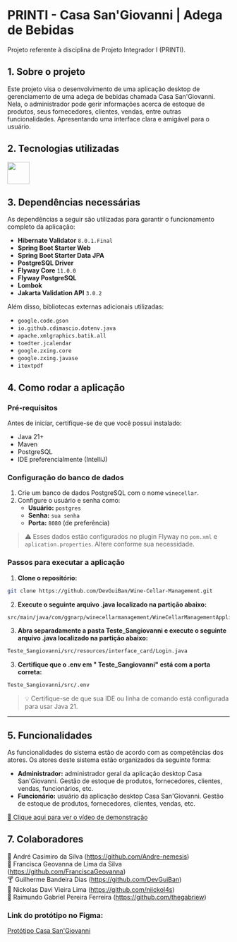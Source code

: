 # PRINTI - Casa San'Giovanni | Adega de Bebidas

Projeto referente à disciplina de Projeto Integrador I (PRINTI).

## 1. Sobre o projeto

Este projeto visa o desenvolvimento de uma aplicação desktop de gerenciamento de uma adega de bebidas chamada Casa San'Giovanni. Nela, o administrador pode gerir informações acerca de estoque de produtos, seus fornecedores, clientes, vendas, entre outras funcionalidades. Apresentando uma interface clara e amigável para o usuário.

## 2. Tecnologias utilizadas

<img src="https://cdn-icons-png.flaticon.com/128/5968/5968282.png" width="50" height="50">

## 3. Dependências necessárias

As dependências a seguir são utilizadas para garantir o funcionamento completo da aplicação:

- **Hibernate Validator** `8.0.1.Final`
- **Spring Boot Starter Web**
- **Spring Boot Starter Data JPA**
- **PostgreSQL Driver**
- **Flyway Core** `11.0.0`
- **Flyway PostgreSQL**
- **Lombok**
- **Jakarta Validation API** `3.0.2`

Além disso, bibliotecas externas adicionais utilizadas:

- `google.code.gson`
- `io.github.cdimascio.dotenv.java`
- `apache.xmlgraphics.batik.all`
- `toedter.jcalendar`
- `google.zxing.core`
- `google.zxing.javase`
- `itextpdf`

## 4. Como rodar a aplicação

### Pré-requisitos

Antes de iniciar, certifique-se de que você possui instalado:

- Java 21+
- Maven
- PostgreSQL
- IDE preferencialmente (IntelliJ) 

### Configuração do banco de dados

1. Crie um banco de dados PostgreSQL com o nome `winecellar`.
2. Configure o usuário e senha como:
   - **Usuário:** `postgres`
   - **Senha:** `sua senha`
   - **Porta:** `8080` (de preferência)

> ⚠️ Esses dados estão configurados no plugin Flyway no `pom.xml` e `aplication.properties`. Altere conforme sua necessidade.

### Passos para executar a aplicação

1. **Clone o repositório:**
```bash
git clone https://github.com/DevGuiBan/Wine-Cellar-Management.git
```

2. **Execute o seguinte arquivo .java localizado na partição abaixo:**
```bash
src/main/java/com/ggnarp/winecellarmanagement/WineCellarManagementApplication.java
```

3. **Abra separadamente a pasta Teste_Sangiovanni e execute o seguinte arquivo .java localizado na partição abaixo:**
```bash
Teste_Sangiovanni/src/resources/interface_card/Login.java
```

3. **Certifique que o .env em " Teste_Sangiovanni" está com a porta correta:**
```bash
Teste_Sangiovanni/src/.env
```

> 💡 Certifique-se de que sua IDE ou linha de comando está configurada para usar Java 21.

---

## 5. Funcionalidades

As funcionalidades do sistema estão de acordo com as competências dos atores. Os atores deste sistema estão organizados da seguinte forma:    

* **Administrador:** administrador geral da aplicação desktop Casa San'Giovanni. Gestão de estoque de produtos, fornecedores, clientes, vendas, funcionários, etc.
* **Funcionário:** usuário da aplicação desktop Casa San'Giovanni. Gestão de estoque de produtos, fornecedores, clientes, vendas, etc.

[🎥 Clique aqui para ver o vídeo de demonstração](https://github.com/DevGuiBan/Wine-Cellar-Management/blob/main/explainer-video/casa-sanGiovanni.mp4)

## 7. Colaboradores

🍺 André Casimiro da Silva  (https://github.com/Andre-nemesis)  
🍹 Francisca Geovanna de Lima da Silva  (https://github.com/FranciscaGeovanna)  
🍸 Guilherme Bandeira Dias  (https://github.com/DevGuiBan)  
🍷 Nickolas Davi Vieira Lima  (https://github.com/niickol4s)  
🍾 Raimundo Gabriel Pereira Ferreira  (https://github.com/thegabriew)

### Link do protótipo no Figma:
[Protótipo Casa San'Giovanni](https://www.figma.com/design/JbmlVKAGLE1rgJCDOVfqbZ/Sistema-Adega---PRINTI?node-id=0-1&t=AhQDesWIjSlnnrH6-1)
